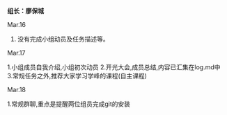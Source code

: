 
**组长：廖保城**   

Mar.16  
> 
1. 没有完成小组动员及任务描述等。

Mar.17
>
1.小组成员自我介绍,小组初次动员
2.开光大会,成员总结,内容已汇集在log.md中
3.常规任务之外,推荐大家学习学峰的课程(自主课程)

Mar.18
>
1.常规群聊,重点是提醒两位组员完成git的安装
